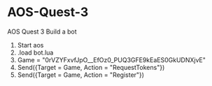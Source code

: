 # AOS-Quest-3
AOS Quest 3 Build a bot

1. Start aos
2. .load bot.lua
3. Game = "0rVZYFxvfJpO__EfOz0_PUQ3GFE9kEaES0GkUDNXjvE"
4. Send({Target = Game, Action = "RequestTokens"})
5. Send({Target = Game, Action = "Register"})
